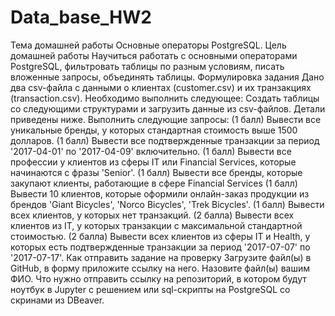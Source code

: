 # Data_base_HW2
Тема домашней работы	Основные операторы PostgreSQL.
Цель домашней работы	Научиться работать с основными операторами PostgreSQL, фильтровать таблицы по разным условиям, писать вложенные запросы, объединять таблицы.
Формулировка задания	Дано два csv-файла с данными о клиентах (customer.csv) и их транзакциях (transaction.csv).
Необходимо выполнить следующее:
Создать таблицы со следующими структурами и загрузить данные из csv-файлов. Детали приведены ниже.
Выполнить следующие запросы:
(1 балл) Вывести все уникальные бренды, у которых стандартная стоимость выше 1500 долларов.
(1 балл) Вывести все подтвержденные транзакции за период '2017-04-01' по '2017-04-09' включительно.
(1 балл) Вывести все профессии у клиентов из сферы IT или Financial Services, которые начинаются с фразы 'Senior'.
(1 балл) Вывести все бренды, которые закупают клиенты, работающие в сфере Financial Services
(1 балл) Вывести 10 клиентов, которые оформили онлайн-заказ продукции из брендов 'Giant Bicycles', 'Norco Bicycles', 'Trek Bicycles'.
(1 балл) Вывести всех клиентов, у которых нет транзакций.
(2 балла) Вывести всех клиентов из IT, у которых транзакции с максимальной стандартной стоимостью.
(2 балла) Вывести всех клиентов из сферы IT и Health, у которых есть подтвержденные транзакции за период '2017-07-07' по '2017-07-17'.
Как отправить задание на проверку	Загрузите файл(ы) в GitHub, в форму приложите ссылку на него. Назовите файл(ы) вашим ФИО.
Что нужно отправить	ссылку на репозиторий, в котором будут ноутбук в Jupyter с решением или sql-скрипты на PostgreSQL со скринами из DBeaver.
